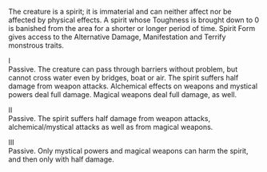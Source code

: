 The creature is a spirit; it is immaterial and can neither affect nor be affected by physical effects. A spirit whose Toughness is brought down to 0 is banished from the area for a shorter or longer period of time. Spirit Form gives access to the Alternative Damage, Manifestation and Terrify monstrous traits.

I<br>Passive. The creature can pass through barriers without problem, but cannot cross water even by bridges, boat or air. The spirit suffers half damage from weapon attacks. Alchemical effects on weapons and mystical powers deal full damage. Magical weapons deal full damage, as well.

II<br>Passive. The spirit suffers half damage from weapon attacks, alchemical/mystical attacks as well as from magical weapons.

III<br>Passive. Only mystical powers and magical weapons can harm the spirit, and then only with half damage.